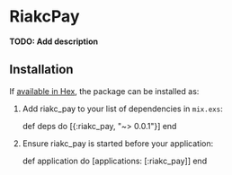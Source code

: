 # RiakcPay

**TODO: Add description**

## Installation

If [available in Hex](https://hex.pm/docs/publish), the package can be installed as:

  1. Add riakc_pay to your list of dependencies in `mix.exs`:

        def deps do
          [{:riakc_pay, "~> 0.0.1"}]
        end

  2. Ensure riakc_pay is started before your application:

        def application do
          [applications: [:riakc_pay]]
        end


